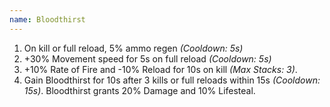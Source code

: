```yaml
---
name: Bloodthirst
---
```


1. On kill or full reload, 5% ammo regen *(Cooldown: 5s)*
2. +30% Movement speed for 5s on full reload *(Cooldown: 5s)*
3. +10% Rate of Fire and -10% Reload for 10s on kill *(Max Stacks: 3)*.
4. Gain Bloodthirst for 10s after 3 kills or full reloads within 15s *(Cooldown: 15s)*. Bloodthirst grants 20% Damage and 10% Lifesteal.

